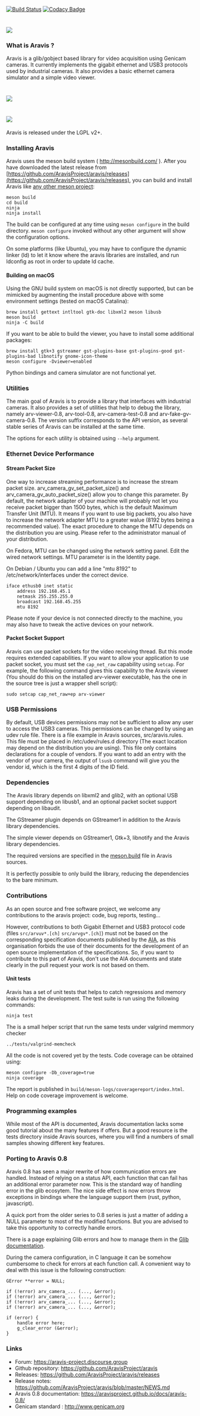 [![Build Status](https://travis-ci.org/AravisProject/aravis.svg?branch=master)](https://travis-ci.org/AravisProject/aravis)
[![Codacy Badge](https://api.codacy.com/project/badge/Grade/fa7d9c88e5594d709ab44e8bad01a569)](https://www.codacy.com/app/EmmanuelP/aravis?utm_source=github.com&amp;utm_medium=referral&amp;utm_content=AravisProject/aravis&amp;utm_campaign=Badge_Grade)

# ![](viewer/icons/gnome/128x128/apps/aravis-0.8.png)

### What is Aravis ?

Aravis is a glib/gobject based library for video acquisition using Genicam
cameras. It currently implements the gigabit ethernet and USB3 protocols used by
industrial cameras. It also provides a basic ethernet camera simulator and a
simple video viewer.

# ![](viewer/data/aravis.png)
# ![](viewer/data/aravis-video.png)

Aravis is released under the LGPL v2+.

### Installing Aravis

Aravis uses the meson build system ( http://mesonbuild.com/ ). After you have
downloaded the latest release from
[https://github.com/AravisProject/aravis/releases](https://github.com/AravisProject/aravis/releases),
you can build and install Aravis like [any other meson
project](http://mesonbuild.com/Quick-guide.html#compiling-a-meson-project):

```
meson build
cd build
ninja
ninja install
```

The build can be configured at any time using `meson configure` in the build
directory. `meson configure` invoked without any other argument will show the
configuration options.

On some platforms (like Ubuntu), you may have to configure the dynamic linker
(ld) to let it know where the aravis libraries are installed, and run ldconfig
as root in order to update ld cache.

#### Building on macOS

Using the GNU build system on macOS is not directly supported, but can be
mimicked by augmenting the install procedure above with some environment
settings (tested on macOS Catalina):

```
brew install gettext intltool gtk-doc libxml2 meson libusb
meson build
ninja -C build
```

If you want to be able to build the viewer, you have to install some additional
packages:

```
brew install gtk+3 gstreamer gst-plugins-base gst-plugins-good gst-plugins-bad libnotify gnome-icon-theme
meson configure -Dviewer=enabled
```

Python bindings and camera simulator are not functional yet.

### Utilities

The main goal of Aravis is to provide a library that interfaces with industrial
cameras. It also provides a set of utilities that help to debug the library,
namely arv-viewer-0.8, arv-tool-0.8, arv-camera-test-0.8 and
arv-fake-gv-camera-0.8. The version suffix corresponds to the API version, as
several stable series of Aravis can be installed at the same time.

The options for each utility is obtained using `--help` argument.

### Ethernet Device Performance

#### Stream Packet Size

One way to increase streaming performance is to increase the stream packet size.
arv_camera_gv_set_packet_size() and arv_camera_gv_auto_packet_size() allow you
to change this parameter. By default, the network adapter of your machine will
probably not let you receive packet bigger than 1500 bytes, which is the default
Maximum Transfer Unit (MTU). It means if you want to use big packets, you also
have to increase the network adapter MTU to a greater walue (8192 bytes being a
recommended value). The exact procedure to change the MTU depends on the
distribution you are using. Please refer to the administrator manual of your
distribution.

On Fedora, MTU can be changed using the network setting panel. Edit the wired
network settings. MTU parameter is in the Identity page.

On Debian / Ubuntu you can add a line "mtu 8192" to /etc/network/interfaces
under the correct device.

```
iface ethusb0 inet static
	address 192.168.45.1
	netmask 255.255.255.0
	broadcast 192.168.45.255
	mtu 8192
```

Please note if your device is not connected directly to the machine, you may
also have to tweak the active devices on your network.

#### Packet Socket Support

Aravis can use packet sockets for the video receiving thread. But this mode
requires extended capabilities. If you want to allow your application to use
packet socket, you must set the `cap_net_raw` capability using `setcap`. For
example, the following command gives this capability to the Aravis viewer (You
should do this on the installed arv-viewer executable, has the one in the source
tree is just a wrapper shell script):

```
sudo setcap cap_net_raw+ep arv-viewer
```

### USB Permissions

By default, USB devices permissions may not be sufficient to allow any user to
access the USB3 cameras. This permissions can be changed by using an udev rule
file. There is a file example in Aravis sources, src/aravis.rules. This file
must be placed in /etc/udev/rules.d directory (The exact location may depend on
the distribution you are using). This file only contains declarations for a
couple of vendors. If you want to add an entry with the vendor of your camera,
the output of `lsusb` command will give you the vendor id, which is the first 4
digits of the ID field.

### Dependencies

The Aravis library depends on libxml2 and glib2, with an optional USB support
depending on libusb1, and an optional packet socket support depending on
libaudit.

The GStreamer plugin depends on GStreamer1 in addition to the Aravis library
dependencies.

The simple viewer depends on GStreamer1, Gtk+3, libnotify and the Aravis library
dependencies.

The required versions are specified in the
[meson.build](https://github.com/AravisProject/aravis/blob/master/meson.build)
file in Aravis sources.

It is perfectly possible to only build the library, reducing the dependencies to
the bare minimum.

### Contributions

As an open source and free software project, we welcome any contributions to the
aravis project: code, bug reports, testing...

However, contributions to both Gigabit Ethernet and USB3 protocol code (files
`src/arvuv*.[ch]` `src/arvgv*.[ch]`) must not be based on the corresponding
specification documents published by the [AIA](http://www.visiononline.org/), as
this organisation forbids the use of their documents for the development of an
open source implementation of the specifications. So, if you want to contribute
to this part of Aravis, don't use the AIA documents and state clearly in the
pull request your work is not based on them.

#### Unit tests

Aravis has a set of unit tests that helps to catch regressions and memory leaks
during the development. The test suite is run using the following commands:

```
ninja test
```

The is a small helper script that run the same tests under valgrind memmory
checker

```
../tests/valgrind-memcheck
```

All the code is not covered yet by the tests. Code coverage can be obtained
using:

```
meson configure -Db_coverage=true
ninja coverage
```

The report is published in `build/meson-logs/coveragereport/index.html`. Help on
code coverage improvement is welcome.

### Programming examples

While most of the API is documented, Aravis documentation lacks some good
tutorial about the many features if offers. But a good resource is the tests
directory inside Aravis sources, where you will find a numbers of small samples
showing different key features.

### Porting to Aravis 0.8

Aravis 0.8 has seen a major rewrite of how communication errors are handled.
Instead of relying on a status API, each function that can fail has an
additional error parameter now. This is the standard way of handling error in
the glib ecosytem. The nice side effect is now errors throw exceptions in
bindings where the language support them (rust, python, javascript).

A quick port from the older series to 0.8 series is just a matter of adding a
NULL parameter to most of the modified functions. But you are advised to take
this opportunity to correctly handle errors.

There is a page explaining Glib errors and how to manage them in the [Glib
documentation](https://developer.gnome.org/glib/stable/glib-Error-Reporting.html).

During the camera configuration, in C language it can be somehow cumbersome to
check for errors at each function call. A convenient way to deal with this issue
is the following construction:

```
GError **error = NULL;

if (!error) arv_camera_... (..., &error);
if (!error) arv_camera_... (..., &error);
if (!error) arv_camera_... (..., &error);
if (!error) arv_camera_... (..., &error);

if (error) {
	handle error here;
	g_clear_error (&error);
}
```

### Links

* Forum: https://aravis-project.discourse.group
* Github repository: https://github.com/AravisProject/aravis
* Releases: https://github.com/AravisProject/aravis/releases
* Release notes: https://github.com/AravisProject/aravis/blob/master/NEWS.md
* Aravis 0.8 documentation: https://aravisproject.github.io/docs/aravis-0.8/
* Genicam standard : http://www.genicam.org
